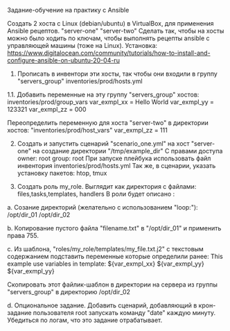 Задание-обучение на практику с Ansible

Создать 2 хоста с Linux (debian/ubuntu) в VirtualBox, для применения Ansible рецептов.
"server-one"
"server-two"
Сделать так, чтобы на хосты можно было ходить по ключам, чтобы выполнять рецепты ansible c управляющей машины (тоже на Linux).
Установка: https://www.digitalocean.com/community/tutorials/how-to-install-and-configure-ansible-on-ubuntu-20-04-ru 
 
1. Прописать в инвентори эти хосты, так чтобы они входили в группу "servers_group"
inventories/prod/hosts.yml
 
1.1. Добавить переменные на эту группу "servers_group" хостов:
inventories/prod/group_vars
var_exmpl_xx = Hello World
var_exmpl_yy = 123321
var_exmpl_zz = 000
 
Переопределить переменную для хоста "server-two" в директории  хостов: "inventories/prod/host_vars"
var_exmpl_zz = 111
 
 
2. Создать и запустить сценарий "scenario_one.yml" на хост "server-one" на создание директории "/tmp/example_dir"
С правами доступа
    owner: root
    group: root
При запуске  плейбука использовать файл инвентория inventories/prod/hosts.yml
Так же, в сценарии, указать установку пакетов: htop, tmux
 
 
3. Создать роль my_role. Выглядит как директория с файлами: files,tasks,templates, handlers
В роли будет описано :
 
a. Созание директорий (желательно с использованием "loop:"):
/opt/dir_01
/opt/dir_02
 
b. Копирование пустого файла "filename.txt" в "/opt/dir_01" и применить права 755.
 
c. Из шаблона, "roles/my_role/templates/my_file.txt.j2" с текстовым содержанием подставить переменные которые определили ранее:
This example use variables in template:
${var_exmpl_xx}
${var_exmpl_yy}
${var_exmpl_yy}
 
 
Скопировать этот файлик-шаблон в директории на сервера из группы "servers_group" в директорию /opt/dir_02
 
d. Опциональное задание. Добавить сценарий, добавляющий в крон-задание пользователя root запускать команду "date" каждую минуту.
Убедиться по логам, что это задание отрабатывает.
